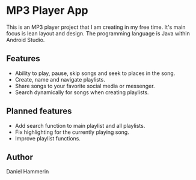 # MP3 Player App
This is an MP3 player project that I am creating in my free time. It's main focus is lean layout and design.
The programming language is Java within Android Studio.

## Features
* Ability to play, pause, skip songs and seek to places in the song.
* Create, name and navigate playlists.
* Share songs to your favorite social media or messenger.
* Search dynamically for songs when creating playlists.

## Planned features
* Add search function to main playlist and all playlists.
* Fix highlighting for the currently playing song.
* Improve playlist functions.

## Author
Daniel Hammerin
